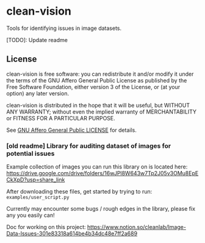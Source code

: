 
# clean-vision
Tools for identifying issues in image datasets.

[TODO]: Update readme

## License

clean-vision is free software: you can redistribute it and/or modify it under the terms of the GNU Affero General Public License as published by the Free Software Foundation, either version 3 of the License, or (at your option) any later version.

clean-vision is distributed in the hope that it will be useful, but WITHOUT ANY WARRANTY; without even the implied warranty of MERCHANTABILITY or FITNESS FOR A PARTICULAR PURPOSE.

See [GNU Affero General Public LICENSE](https://github.com/cleanlab/cleanlab/blob/master/LICENSE) for details.

### [old readme] Library for auditing dataset of images for potential issues


Example collection of images you can run this library on is located here: 
https://drive.google.com/drive/folders/16wJPl8W643w7Tp2J05v3OMu8EpECkXpD?usp=share_link

After downloading these files, get started by trying to run: `examples/user_script.py`

Currently may encounter some bugs / rough edges in the library, please fix any you easily can!

Doc for working on this project: https://www.notion.so/cleanlab/Image-Data-Issues-301e83318a614be4b34dc48e7ff2a689
